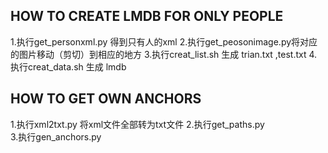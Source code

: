 ## HOW TO CREATE LMDB FOR ONLY PEOPLE

1.执行get_personxml.py  得到只有人的xml
2.执行get_peosonimage.py将对应的图片移动（剪切）到相应的地方
3.执行creat_list.sh  生成 trian.txt ,test.txt 
4.执行creat_data.sh 生成 lmdb

## HOW TO GET OWN ANCHORS

1.执行xml2txt.py    将xml文件全部转为txt文件
2.执行get_paths.py  
3.执行gen_anchors.py 

